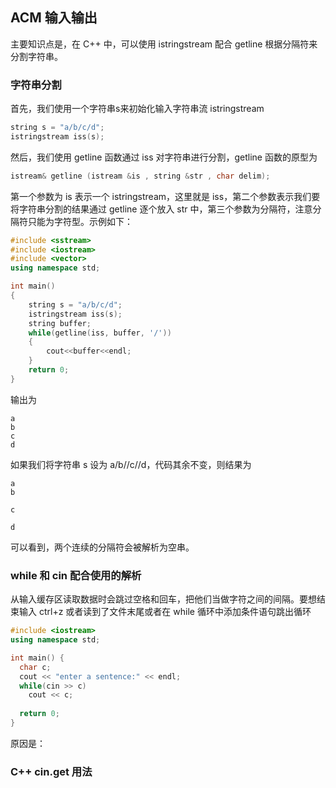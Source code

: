 ## ACM 输入输出

主要知识点是，在 C++ 中，可以使用 istringstream 配合 getline 根据分隔符来分割字符串。

### 字符串分割

首先，我们使用一个字符串s来初始化输入字符串流 istringstream

```c++
string s = "a/b/c/d";
istringstream iss(s);
```

然后，我们使用 getline 函数通过 iss 对字符串进行分割，getline 函数的原型为

```c++
istream& getline (istream &is , string &str , char delim);
```

第一个参数为 is 表示一个 istringstream，这里就是 iss，第二个参数表示我们要将字符串分割的结果通过 getline 逐个放入 str 中，第三个参数为分隔符，注意分隔符只能为字符型。示例如下：

```c++
#include <sstream>
#include <iostream>
#include <vector>
using namespace std;

int main()
{
    string s = "a/b/c/d";
    istringstream iss(s);
    string buffer;
    while(getline(iss, buffer, '/'))
    {
        cout<<buffer<<endl;
    }
    return 0;
}
```

输出为

```
a
b
c
d
```

如果我们将字符串 s 设为 a/b//c//d，代码其余不变，则结果为

```
a
b

c

d
```

可以看到，两个连续的分隔符会被解析为空串。

### while 和 cin 配合使用的解析

从输入缓存区读取数据时会跳过空格和回车，把他们当做字符之间的间隔。要想结束输入 ctrl+z 或者读到了文件末尾或者在 while 循环中添加条件语句跳出循环

```c++
#include <iostream>
using namespace std;

int main() {
  char c;
  cout << "enter a sentence:" << endl;
  while(cin >> c)
    cout << c;
  
  return 0;
}
```

原因是：

### C++ cin.get 用法


